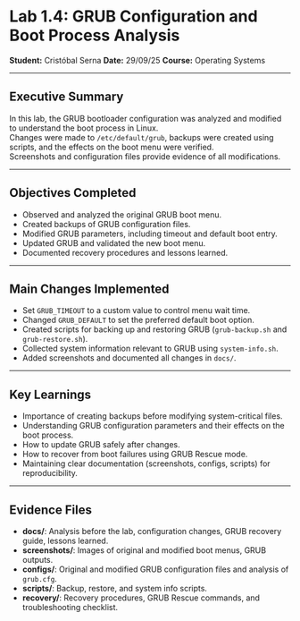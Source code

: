 # Lab 1.4: GRUB Configuration and Boot Process Analysis

**Student:** Cristóbal Serna
**Date:** 29/09/25 
**Course:** Operating Systems

---

## Executive Summary
In this lab, the GRUB bootloader configuration was analyzed and modified to understand the boot process in Linux.  
Changes were made to `/etc/default/grub`, backups were created using scripts, and the effects on the boot menu were verified.  
Screenshots and configuration files provide evidence of all modifications.

---

## Objectives Completed
- Observed and analyzed the original GRUB boot menu.  
- Created backups of GRUB configuration files.  
- Modified GRUB parameters, including timeout and default boot entry.  
- Updated GRUB and validated the new boot menu.  
- Documented recovery procedures and lessons learned.  

---

## Main Changes Implemented
- Set `GRUB_TIMEOUT` to a custom value to control menu wait time.  
- Changed `GRUB_DEFAULT` to set the preferred default boot option.  
- Created scripts for backing up and restoring GRUB (`grub-backup.sh` and `grub-restore.sh`).  
- Collected system information relevant to GRUB using `system-info.sh`.  
- Added screenshots and documented all changes in `docs/`.

---

## Key Learnings
- Importance of creating backups before modifying system-critical files.  
- Understanding GRUB configuration parameters and their effects on the boot process.  
- How to update GRUB safely after changes.  
- How to recover from boot failures using GRUB Rescue mode.  
- Maintaining clear documentation (screenshots, configs, scripts) for reproducibility.

---

## Evidence Files
- **docs/**: Analysis before the lab, configuration changes, GRUB recovery guide, lessons learned.  
- **screenshots/**: Images of original and modified boot menus, GRUB outputs.  
- **configs/**: Original and modified GRUB configuration files and analysis of `grub.cfg`.  
- **scripts/**: Backup, restore, and system info scripts.  
- **recovery/**: Recovery procedures, GRUB Rescue commands, and troubleshooting checklist.

